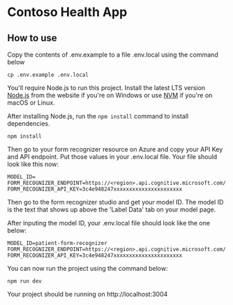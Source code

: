 # Contoso Health App

## How to use
Copy the contents of .env.example to a file .env.local using the command below

```
cp .env.example .env.local
```

You'll require Node.js to run this project. Install the latest LTS version [Node.js](https://nodejs.org) from the website if you're on Windows or use [NVM](https://github.com/nvm-sh/nvm) if you're on macOS or Linux.

After installing Node.js, run the `npm install` command to install dependencies.

```
npm install
```

Then go to your form recognizer resource on Azure and copy your API Key and API endpoint. Put those values in your .env.local file. Your file should look like this now:

```
MODEL_ID=
FORM_RECOGNIZER_ENDPOINT=https://<region>.api.cognitive.microsoft.com/
FORM_RECOGNIZER_API_KEY=3c4e948247xxxxxxxxxxxxxxxxxxxxxx
```

Then go to the form recognizer studio and get your model ID. The model ID is the text that shows up above the 'Label Data' tab on your model page.

After inputing the model ID, your .env.local file should look like the one below:

```
MODEL_ID=patient-form-recognizer
FORM_RECOGNIZER_ENDPOINT=https://<region>.api.cognitive.microsoft.com/
FORM_RECOGNIZER_API_KEY=3c4e948247xxxxxxxxxxxxxxxxxxxxxx
```

You can now run the project using the command below:

```
npm run dev
```

Your project should be running on http://localhost:3004